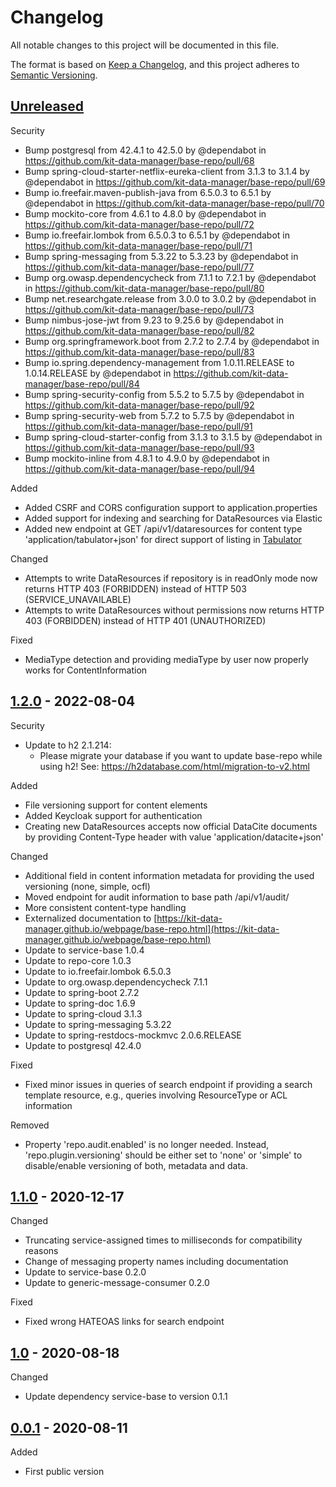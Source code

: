 # Changelog

All notable changes to this project will be documented in this file.

The format is based on [Keep a Changelog](https://keepachangelog.com/en/1.0.0/),
and this project adheres to [Semantic Versioning](https://semver.org/spec/v2.0.0.html).

## [Unreleased]

Security

- Bump postgresql from 42.4.1 to 42.5.0 by @dependabot in <https://github.com/kit-data-manager/base-repo/pull/68>
- Bump spring-cloud-starter-netflix-eureka-client from 3.1.3 to 3.1.4 by @dependabot in <https://github.com/kit-data-manager/base-repo/pull/69>
- Bump io.freefair.maven-publish-java from 6.5.0.3 to 6.5.1 by @dependabot in <https://github.com/kit-data-manager/base-repo/pull/70>
- Bump mockito-core from 4.6.1 to 4.8.0 by @dependabot in <https://github.com/kit-data-manager/base-repo/pull/72>
- Bump io.freefair.lombok from 6.5.0.3 to 6.5.1 by @dependabot in <https://github.com/kit-data-manager/base-repo/pull/71>
- Bump spring-messaging from 5.3.22 to 5.3.23 by @dependabot in <https://github.com/kit-data-manager/base-repo/pull/77>
- Bump org.owasp.dependencycheck from 7.1.1 to 7.2.1 by @dependabot in <https://github.com/kit-data-manager/base-repo/pull/80>
- Bump net.researchgate.release from 3.0.0 to 3.0.2 by @dependabot in <https://github.com/kit-data-manager/base-repo/pull/73>
- Bump nimbus-jose-jwt from 9.23 to 9.25.6 by @dependabot in <https://github.com/kit-data-manager/base-repo/pull/82>
- Bump org.springframework.boot from 2.7.2 to 2.7.4 by @dependabot in <https://github.com/kit-data-manager/base-repo/pull/83>
- Bump io.spring.dependency-management from 1.0.11.RELEASE to 1.0.14.RELEASE by @dependabot in <https://github.com/kit-data-manager/base-repo/pull/84>
- Bump spring-security-config from 5.5.2 to 5.7.5 by @dependabot in <https://github.com/kit-data-manager/base-repo/pull/92>
- Bump spring-security-web from 5.7.2 to 5.7.5 by @dependabot in <https://github.com/kit-data-manager/base-repo/pull/91>
- Bump spring-cloud-starter-config from 3.1.3 to 3.1.5 by @dependabot in <https://github.com/kit-data-manager/base-repo/pull/93>
- Bump mockito-inline from 4.8.1 to 4.9.0 by @dependabot in <https://github.com/kit-data-manager/base-repo/pull/94>

Added

- Added CSRF and CORS configuration support to application.properties
- Added support for indexing and searching for DataResources via Elastic
- Added new endpoint at GET /api/v1/dataresources for content type 'application/tabulator+json' for direct support of listing in [Tabulator](https://tabulator.info/)

Changed

- Attempts to write DataResources if repository is in readOnly mode now returns HTTP 403 (FORBIDDEN) instead of HTTP 503 (SERVICE_UNAVAILABLE)
- Attempts to write DataResources without permissions now returns HTTP 403 (FORBIDDEN) instead of HTTP 401 (UNAUTHORIZED)

Fixed

- MediaType detection and providing mediaType by user now properly works for ContentInformation

## [1.2.0] - 2022-08-04

Security

- Update to h2 2.1.214:
  - Please migrate your database if you want to update base-repo while using h2!
    See: <https://h2database.com/html/migration-to-v2.html>

Added

- File versioning support for content elements
- Added Keycloak support for authentication
- Creating new DataResources accepts now official DataCite documents by providing Content-Type header with value 'application/datacite+json'

 Changed

- Additional field in content information metadata for providing the used versioning (none, simple, ocfl)
- Moved endpoint for audit information to base path /api/v1/audit/
- More consistent content-type handling
- Externalized documentation to [https://kit-data-manager.github.io/webpage/base-repo.html](https://kit-data-manager.github.io/webpage/base-repo.html)
- Update to service-base 1.0.4
- Update to repo-core 1.0.3
- Update to io.freefair.lombok 6.5.0.3
- Update to org.owasp.dependencycheck 7.1.1
- Update to spring-boot 2.7.2
- Update to spring-doc 1.6.9
- Update to spring-cloud 3.1.3
- Update to spring-messaging 5.3.22
- Update to spring-restdocs-mockmvc 2.0.6.RELEASE
- Update to postgresql 42.4.0

Fixed

- Fixed minor issues in queries of search endpoint if providing a search template resource, e.g., queries involving ResourceType or ACL information

Removed

- Property 'repo.audit.enabled' is no longer needed. Instead, 'repo.plugin.versioning' should be either set to 'none' or 'simple' to disable/enable versioning of both, metadata and data.

## [1.1.0] - 2020-12-17

Changed

- Truncating service-assigned times to milliseconds for compatibility reasons
- Change of messaging property names including documentation
- Update to service-base 0.2.0
- Update to generic-message-consumer 0.2.0

Fixed

- Fixed wrong HATEOAS links for search endpoint

## [1.0] - 2020-08-18

Changed

- Update dependency service-base to version 0.1.1

## [0.0.1] - 2020-08-11

Added

- First public version

[Unreleased]: https://github.com/kit-data-manager/base-repo/compare/v1.2.0...HEAD
[1.2.0]: https://github.com/kit-data-manager/base-repo/compare/v1.1.0...v1.2.0
[1.1.0]: https://github.com/kit-data-manager/base-repo/compare/v1.0...v1.1.0
[1.0]: https://github.com/kit-data-manager/base-repo/compare/v0.0.1...v1.0
[0.0.1]: https://github.com/kit-data-manager/base-repo/releases/tag/v0.0.1
